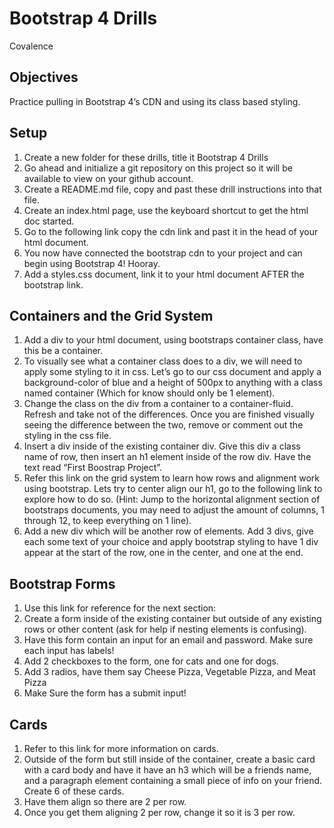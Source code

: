 
# Bootstrap 4 Drills

Covalence

## Objectives

Practice pulling in Bootstrap 4’s CDN and using its class based styling.

## Setup

1. Create a new folder for these drills, title it Bootstrap 4 Drills
2. Go ahead and initialize a git repository on this project so it will be available to view on your github account.
3. Create a README.md file, copy and past these drill instructions into that file.
4. Create an index.html page, use the keyboard shortcut to get the html doc started.
5. Go to the following link copy the cdn link and past it in the head of your html document.
6. You now have connected the bootstrap cdn to your project and can begin using Bootstrap 4! Hooray.
7. Add a styles.css document, link it to your html document AFTER the bootstrap link.

## Containers and the Grid System

1. Add a div to your html document, using bootstraps container class, have this be a container.
2. To visually see what a container class does to a div, we will need to apply some styling to it in css. Let’s go to our css document and apply a background-color of blue and a height of 500px to anything with a class named container (Which for know should only be 1 element).
3. Change the class on the div from a container to a container-fluid. Refresh and take not of the differences. Once you are finished visually seeing the difference between the two, remove or comment out the styling in the css file.
4. Insert a div inside of the existing container div. Give this div a class name of row, then insert an h1 element inside of the row div. Have the text read “First Boostrap Project”.
5. Refer this link on the grid system to learn how rows and alignment work using bootstrap. Lets try to center align our h1, go to the following link to explore how to do so. (Hint: Jump to the horizontal alignment section of bootstraps documents, you may need to adjust the amount of columns, 1 through 12, to keep everything on 1 line).
6. Add a new div which will be another row of elements. Add 3 divs, give each some text of your choice and apply bootstrap styling to have 1 div appear at the start of the row, one in the center, and one at the end.

## Bootstrap Forms

1. Use this link for reference for the next section:
2. Create a form inside of the existing container but outside of any existing rows or other content (ask for help if nesting elements is confusing).
3. Have this form contain an input for an email and password. Make sure each input has labels!
4. Add 2 checkboxes to the form, one for cats and one for dogs.
5. Add 3 radios, have them say Cheese Pizza, Vegetable Pizza, and Meat Pizza
6. Make Sure the form has a submit input!

## Cards

1. Refer to this link for more information on cards.
2. Outside of the form but still inside of the container, create a basic card with a card body and have it have an h3 which will be a friends name, and a paragraph element containing a small piece of info on your friend. Create 6 of these cards.
3. Have them align so there are 2 per row.
4. Once you get them aligning 2 per row, change it so it is 3 per row.